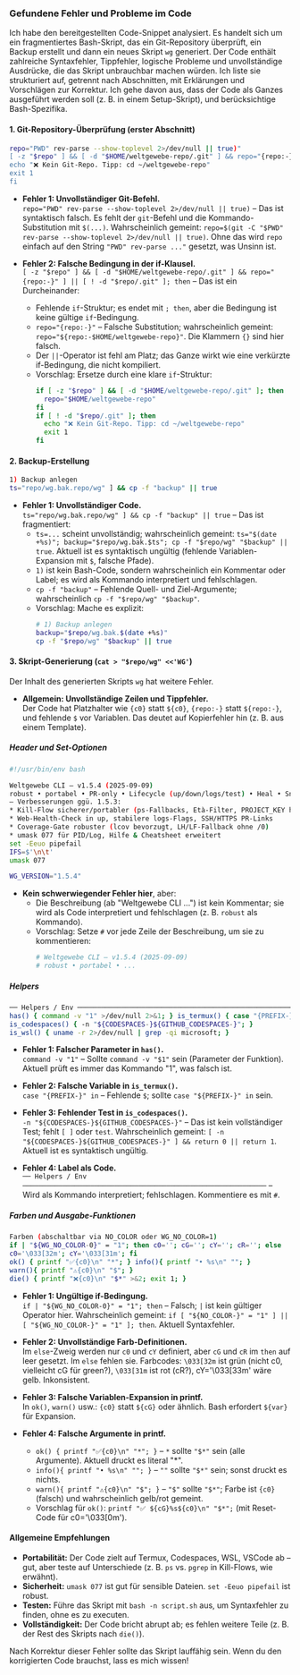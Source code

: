 ### Gefundene Fehler und Probleme im Code

Ich habe den bereitgestellten Code-Snippet analysiert. Es handelt sich um ein fragmentiertes Bash-Skript, das ein Git-Repository überprüft, ein Backup erstellt und dann ein neues Skript `wg` generiert. Der Code enthält zahlreiche Syntaxfehler, Tippfehler, logische Probleme und unvollständige Ausdrücke, die das Skript unbrauchbar machen würden. Ich liste sie strukturiert auf, getrennt nach Abschnitten, mit Erklärungen und Vorschlägen zur Korrektur. Ich gehe davon aus, dass der Code als Ganzes ausgeführt werden soll (z. B. in einem Setup-Skript), und berücksichtige Bash-Spezifika.

#### 1. Git-Repository-Überprüfung (erster Abschnitt)
```bash
repo="PWD" rev-parse --show-toplevel 2>/dev/null || true)"
[ -z "$repo" ] && [ -d "$HOME/weltgewebe-repo/.git" ] && repo="{repo:-}" ] || [ ! -d "$repo/.git" ]; then
echo "❌ Kein Git-Repo. Tipp: cd ~/weltgewebe-repo"
exit 1
fi
```
- **Fehler 1: Unvollständiger Git-Befehl.**  
  `repo="PWD" rev-parse --show-toplevel 2>/dev/null || true)` – Das ist syntaktisch falsch. Es fehlt der `git`-Befehl und die Kommando-Substitution mit `$(...)`. Wahrscheinlich gemeint: `repo=$(git -C "$PWD" rev-parse --show-toplevel 2>/dev/null || true)`. Ohne das wird `repo` einfach auf den String `"PWD" rev-parse ..."` gesetzt, was Unsinn ist.
  
- **Fehler 2: Falsche Bedingung in der if-Klausel.**  
  `[ -z "$repo" ] && [ -d "$HOME/weltgewebe-repo/.git" ] && repo="{repo:-}" ] || [ ! -d "$repo/.git" ]; then` – Das ist ein Durcheinander:  
    - Fehlende `if`-Struktur; es endet mit `; then`, aber die Bedingung ist keine gültige `if`-Bedingung.  
    - `repo="{repo:-}"` – Falsche Substitution; wahrscheinlich gemeint: `repo="${repo:-$HOME/weltgewebe-repo}"`. Die Klammern `{}` sind hier falsch.  
    - Der `||`-Operator ist fehl am Platz; das Ganze wirkt wie eine verkürzte if-Bedingung, die nicht kompiliert.  
    - Vorschlag: Ersetze durch eine klare `if`-Struktur:  
      ```bash
      if [ -z "$repo" ] && [ -d "$HOME/weltgewebe-repo/.git" ]; then
        repo="$HOME/weltgewebe-repo"
      fi
      if [ ! -d "$repo/.git" ]; then
        echo "❌ Kein Git-Repo. Tipp: cd ~/weltgewebe-repo"
        exit 1
      fi
      ```

#### 2. Backup-Erstellung
```bash
1) Backup anlegen
ts="repo/wg.bak.repo/wg" ] && cp -f "backup" || true
```
- **Fehler 1: Unvollständiger Code.**  
  `ts="repo/wg.bak.repo/wg" ] && cp -f "backup" || true` – Das ist fragmentiert:  
    - `ts=...` scheint unvollständig; wahrscheinlich gemeint: `ts="$(date +%s)"; backup="$repo/wg.bak.$ts"; cp -f "$repo/wg" "$backup" || true`. Aktuell ist es syntaktisch ungültig (fehlende Variablen-Expansion mit `$`, falsche Pfade).  
    - `1)` ist kein Bash-Code, sondern wahrscheinlich ein Kommentar oder Label; es wird als Kommando interpretiert und fehlschlagen.  
    - `cp -f "backup"` – Fehlende Quell- und Ziel-Argumente; wahrscheinlich `cp -f "$repo/wg" "$backup"`.  
  - Vorschlag: Mache es explizit:  
    ```bash
    # 1) Backup anlegen
    backup="$repo/wg.bak.$(date +%s)"
    cp -f "$repo/wg" "$backup" || true
    ```

#### 3. Skript-Generierung (`cat > "$repo/wg" <<'WG'`)
Der Inhalt des generierten Skripts `wg` hat weitere Fehler.

- **Allgemein: Unvollständige Zeilen und Tippfehler.**  
  Der Code hat Platzhalter wie `{c0}` statt `${c0}`, `{repo:-}` statt `${repo:-}`, und fehlende `$` vor Variablen. Das deutet auf Kopierfehler hin (z. B. aus einem Template).

##### Header und Set-Optionen
```bash
#!/usr/bin/env bash

Weltgewebe CLI – v1.5.4 (2025-09-09)
robust • portabel • PR-only • Lifecycle (up/down/logs/test) • Heal • Snap/Send
– Verbesserungen ggü. 1.5.3:
* Kill-Flow sicherer/portabler (ps-Fallbacks, Età-Filter, PROJECT_KEY hart)
* Web-Health-Check in up, stabilere logs-Flags, SSH/HTTPS PR-Links
* Coverage-Gate robuster (lcov bevorzugt, LH/LF-Fallback ohne /0)
* umask 077 für PID/Log, Hilfe & Cheatsheet erweitert
set -Eeuo pipefail
IFS=$'\n\t'
umask 077

WG_VERSION="1.5.4"
```
- **Kein schwerwiegender Fehler hier**, aber:  
  - Die Beschreibung (ab "Weltgewebe CLI ...") ist kein Kommentar; sie wird als Code interpretiert und fehlschlagen (z. B. `robust` als Kommando).  
  - Vorschlag: Setze `#` vor jede Zeile der Beschreibung, um sie zu kommentieren:  
    ```bash
    # Weltgewebe CLI – v1.5.4 (2025-09-09)
    # robust • portabel • ...
    ```

##### Helpers
```bash
── Helpers / Env ─────────────────────────────────────────────────────────────
has() { command -v "1" >/dev/null 2>&1; } is_termux() { case "{PREFIX-}" in /com.termux/) return 0;; *) return 1;; esac; }
is_codespaces() { -n "${CODESPACES-}${GITHUB_CODESPACES-}"; }
is_wsl() { uname -r 2>/dev/null | grep -qi microsoft; }
```
- **Fehler 1: Falscher Parameter in `has()`.**  
  `command -v "1"` – Sollte `command -v "$1"` sein (Parameter der Funktion). Aktuell prüft es immer das Kommando "1", was falsch ist.
  
- **Fehler 2: Falsche Variable in `is_termux()`.**  
  `case "{PREFIX-}" in` – Fehlende `$`; sollte `case "${PREFIX-}" in` sein.
  
- **Fehler 3: Fehlender Test in `is_codespaces()`.**  
  `-n "${CODESPACES-}${GITHUB_CODESPACES-}"` – Das ist kein vollständiger Test; fehlt `[ ]` oder `test`. Wahrscheinlich gemeint: `[ -n "${CODESPACES-}${GITHUB_CODESPACES-}" ] && return 0 || return 1`. Aktuell ist es syntaktisch ungültig.
  
- **Fehler 4: Label als Code.**  
  `── Helpers / Env ─────────────────────────────────────────────────────────────` – Wird als Kommando interpretiert; fehlschlagen. Kommentiere es mit `#`.

##### Farben und Ausgabe-Funktionen
```bash
Farben (abschaltbar via NO_COLOR oder WG_NO_COLOR=1)
if | "${WG_NO_COLOR-0}" = "1"; then c0=''; cG=''; cY=''; cR=''; else
c0='\033[32m'; cY='\033[31m'; fi
ok() { printf "✅{c0}\n" "*"; } info(){ printf "• %s\n" ""; }
warn(){ printf "⚠️{c0}\n" "$"; }
die() { printf "❌{c0}\n" "$*" >&2; exit 1; }
```
- **Fehler 1: Ungültige if-Bedingung.**  
  `if | "${WG_NO_COLOR-0}" = "1"; then` – Falsch; `|` ist kein gültiger Operator hier. Wahrscheinlich gemeint: `if [ "${NO_COLOR-}" = "1" ] || [ "${WG_NO_COLOR-}" = "1" ]; then`. Aktuell Syntaxfehler.
  
- **Fehler 2: Unvollständige Farb-Definitionen.**  
  Im `else`-Zweig werden nur `c0` und `cY` definiert, aber `cG` und `cR` im `then` auf leer gesetzt. Im `else` fehlen sie. Farbcodes: `\033[32m` ist grün (nicht c0, vielleicht cG für green?), `\033[31m` ist rot (cR?), cY='\033[33m' wäre gelb. Inkonsistent.
  
- **Fehler 3: Falsche Variablen-Expansion in printf.**  
  In `ok()`, `warn()` usw.: `{c0}` statt `${cG}` oder ähnlich. Bash erfordert `${var}` für Expansion.
  
- **Fehler 4: Falsche Argumente in printf.**  
  - `ok() { printf "✅{c0}\n" "*"; }` – `*` sollte `"$*"` sein (alle Argumente). Aktuell druckt es literal "*".  
  - `info(){ printf "• %s\n" ""; }` – `""` sollte `"$*"` sein; sonst druckt es nichts.  
  - `warn(){ printf "⚠️{c0}\n" "$"; }` – `"$"` sollte `"$*"`; Farbe ist `{c0}` (falsch) und wahrscheinlich gelb/rot gemeint.  
  - Vorschlag für `ok()`: `printf "✅ ${cG}%s${c0}\n" "$*";` (mit Reset-Code für c0='\033[0m').

#### Allgemeine Empfehlungen
- **Portabilität:** Der Code zielt auf Termux, Codespaces, WSL, VSCode ab – gut, aber teste auf Unterschiede (z. B. `ps` vs. `pgrep` in Kill-Flows, wie erwähnt).
- **Sicherheit:** `umask 077` ist gut für sensible Dateien. `set -Eeuo pipefail` ist robust.
- **Testen:** Führe das Skript mit `bash -n script.sh` aus, um Syntaxfehler zu finden, ohne es zu executen.
- **Vollständigkeit:** Der Code bricht abrupt ab; es fehlen weitere Teile (z. B. der Rest des Skripts nach `die()`).

Nach Korrektur dieser Fehler sollte das Skript lauffähig sein. Wenn du den korrigierten Code brauchst, lass es mich wissen!